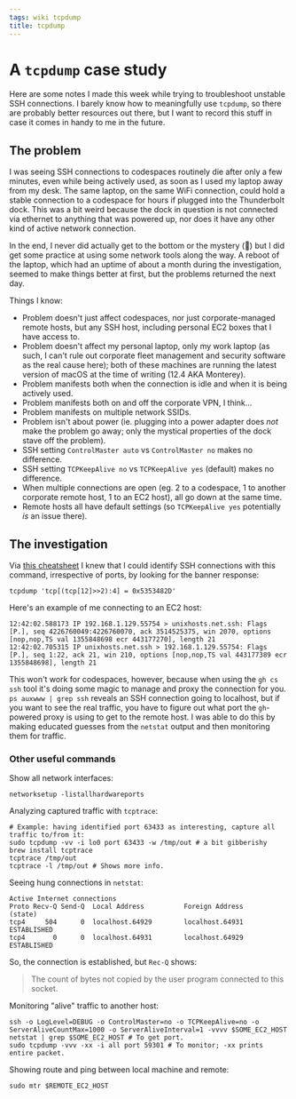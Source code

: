 ```yaml
---
tags: wiki tcpdump
title: tcpdump
---
```


# A `tcpdump` case study

Here are some notes I made this week while trying to troubleshoot unstable SSH connections. I barely know how to meaningfully use `tcpdump`, so there are probably better resources out there, but I want to record this stuff in case it comes in handy to me in the future.

## The problem

I was seeing SSH connections to codespaces routinely die after only a few minutes, even while being actively used, as soon as I used my laptop away from my desk. The same laptop, on the same WiFi connection, could hold a stable connection to a codespace for hours if plugged into the Thunderbolt dock. This was a bit weird because the dock in question is not connected via ethernet to anything that was powered up, nor does it have any other kind of active network connection.

In the end, I never did actually get to the bottom or the mystery (🤦) but I did get some practice at using some network tools along the way. A reboot of the laptop, which had an uptime of about a month during the investigation, seemed to make things better at first, but the problems returned the next day.

Things I know:

- Problem doesn't just affect codespaces, nor just corporate-managed remote hosts, but any SSH host, including personal EC2 boxes that I have access to.
- Problem doesn't affect my personal laptop, only my work laptop (as such, I can't rule out corporate fleet management and security software as the real cause here); both of these machines are running the latest version of macOS at the time of writing (12.4 AKA Monterey).
- Problem manifests both when the connection is idle and when it is being actively used.
- Problem manifests both on and off the corporate VPN, I think...
- Problem manifests on multiple network SSIDs.
- Problem isn't about power (ie. plugging into a power adapter does _not_ make the problem go away; only the mystical properties of the dock stave off the problem).
- SSH setting `ControlMaster auto` vs `ControlMaster no` makes no difference.
- SSH setting `TCPKeepAlive no` vs `TCPKeepAlive yes` (default) makes no difference.
- When multiple connections are open (eg. 2 to a codespace, 1 to another corporate remote host, 1 to an EC2 host), all go down at the same time.
- Remote hosts all have default settings (so `TCPKeepAlive yes` potentially _is_ an issue there).

## The investigation

Via [this cheatsheet](https://danielmiessler.com/study/tcpdump/) I knew that I could identify SSH connections with this command, irrespective of ports, by looking for the banner response:

```
tcpdump 'tcp[(tcp[12]>>2):4] = 0x5353482D'
```

Here's an example of me connecting to an EC2 host:

```
12:42:02.588173 IP 192.168.1.129.55754 > unixhosts.net.ssh: Flags [P.], seq 4226760049:4226760070, ack 3514525375, win 2070, options [nop,nop,TS val 1355848698 ecr 443177270], length 21
12:42:02.705315 IP unixhosts.net.ssh > 192.168.1.129.55754: Flags [P.], seq 1:22, ack 21, win 210, options [nop,nop,TS val 443177389 ecr 1355848698], length 21
```

This won't work for codespaces, however, because when using the `gh cs ssh` tool it's doing some magic to manage and proxy the connection for you. `ps auxwww | grep ssh` reveals an SSH connection going to localhost, but if you want to see the real traffic, you have to figure out what port the `gh`-powered proxy is using to get to the remote host. I was able to do this by making educated guesses from the `netstat` output and then monitoring them for traffic.

### Other useful commands

Show all network interfaces:

```
networksetup -listallhardwareports
```

Analyzing captured traffic with `tcptrace`:

```
# Example: having identified port 63433 as interesting, capture all traffic to/from it:
sudo tcpdump -vv -i lo0 port 63433 -w /tmp/out # a bit gibberishy
brew install tcptrace
tcptrace /tmp/out
tcptrace -l /tmp/out # Shows more info.
```

Seeing hung connections in `netstat`:

```
Active Internet connections
Proto Recv-Q Send-Q  Local Address          Foreign Address        (state)
tcp4     504      0  localhost.64929        localhost.64931        ESTABLISHED
tcp4       0      0  localhost.64931        localhost.64929        ESTABLISHED
```

So, the connection is established, but `Rec-Q` shows:

> The count of bytes not copied by the user program connected to this socket.

Monitoring "alive" traffic to another host:

```
ssh -o LogLevel=DEBUG -o ControlMaster=no -o TCPKeepAlive=no -o ServerAliveCountMax=1000 -o ServerAliveInterval=1 -vvvv $SOME_EC2_HOST
netstat | grep $SOME_EC2_HOST # To get port.
sudo tcpdump -vvv -xx -i all port 59301 # To monitor; -xx prints entire packet.
```

Showing route and ping between local machine and remote:

```
sudo mtr $REMOTE_EC2_HOST
```

